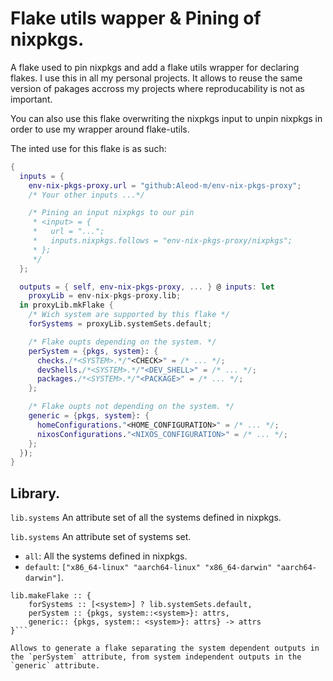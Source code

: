 # Flake utils wapper & Pining of nixpkgs.
A flake used to pin nixpkgs and add a flake utils wrapper for declaring flakes.
I use this in all my personal projects. It allows to reuse the same version of 
pakages accross my projects where reproducability is not as important.

You can also use this flake overwriting the nixpkgs input to unpin nixpkgs in order to use my wrapper around flake-utils.

The inted use for this flake is as such:
```nix
{
  inputs = {
    env-nix-pkgs-proxy.url = "github:Aleod-m/env-nix-pkgs-proxy";
    /* Your other inputs ...*/

    /* Pining an input nixpkgs to our pin 
     * <input> = {
     *   url = "...";
     *   inputs.nixpkgs.follows = "env-nix-pkgs-proxy/nixpkgs";
     * }; 
     */
  };

  outputs = { self, env-nix-pkgs-proxy, ... } @ inputs: let
    proxyLib = env-nix-pkgs-proxy.lib;
  in proxyLib.mkFlake {
    /* Wich system are supported by this flake */
    forSystems = proxyLib.systemSets.default;

    /* Flake oupts depending on the system. */
    perSystem = {pkgs, system}: {
      checks./*<SYSTEM>.*/"<CHECK>" = /* ... */;
      devShells./*<SYSTEM>.*/"<DEV_SHELL>" = /* ... */;
      packages./*<SYSTEM>.*/"<PACKAGE>" = /* ... */;
    };

    /* Flake oupts not depending on the system. */
    generic = {pkgs, system}: {
      homeConfigurations."<HOME_CONFIGURATION>" = /* ... */;
      nixosConfigurations."<NIXOS_CONFIGURATION>" = /* ... */;
    };
  });
}
```

## Library.
`lib.systems`
An attribute set of all the systems defined in nixpkgs.

`lib.systems`
An attribute set of systems set.
- `all`: All the systems defined in nixpkgs.
- `default`: `["x86_64-linux" "aarch64-linux" "x86_64-darwin" "aarch64-darwin"]`.

```
lib.makeFlake :: {
    forSystems :: [<system>] ? lib.systemSets.default,
    perSystem :: {pkgs, system::<system>}: attrs,
    generic:: {pkgs, system:: <system>}: attrs} -> attrs
}```

Allows to generate a flake separating the system dependent outputs in the `perSystem` attribute, from system independent outputs in the `generic` attribute.
